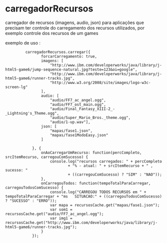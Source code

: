 carregadorRecursos
==================

carregador de recursos (imagens, audio, json) para aplicações que precisam ter controle do carregamento dos recursos utilizados, por exemplo controle dos recursos de um games


exemplo de uso :

             carregadorRecursos.carregar({
                    forcarCarregamento: true,
                    imagens: [
                        "http://www.ibm.com/developerworks/java/library/j-html5-game6/jump-sequence-natural.jpg?teste=123&oi=google",
                        "http://www.ibm.com/developerworks/java/library/j-html5-game6/runner-tracks.jpg",
                        "http://www.w3.org/2008/site/images/logo-w3c-screen-lg"
                    ],
                    audio: [
                        "audio/FF7_ac_angel.ogg",
                        "audio/FF7_ost_main.ogg",
                        "audio/Final_Fantasy_XIII-2_-_Lightning's_Theme.ogg",
                        "audio/Super_Mario_Bros._theme.ogg",
                        "audio/1-up.wav"],
                    json: [
                        "mapas/fase1.json",
                        "mapas/fase1ModoEasy.json"
                    ]

                }, {
                    onAoCarregarUmRecurso: function(percCompleto, srcItemRecurso, carregouComSucesso) {
                        console.log("recursos carregados: " + percCompleto
                                + "% - atual: " + srcItemRecurso + " , sucesso: "
                                + ((carregouComSucesso) ? "SIM" : "NAO"));
                    },
                    onCarregouTodos: function(tempoTotalParaCarregar, carregouTodosComSucesso) {
                        console.log("CARREGOU TODOS RECURSOS em " + tempoTotalParaCarregar + "ms   SITUACAO:" + ((carregouTodosComSucesso) ? "SUCESSO" : "ERRO"));
                        var mapa = recursosCache.get("mapas/fase1.json");
                        var som1 = recursosCache.get("audio/FF7_ac_angel.ogg");
                        var img1 = recursosCache.get("http://www.ibm.com/developerworks/java/library/j-html5-game6/runner-tracks.jpg");
                    }
                });
